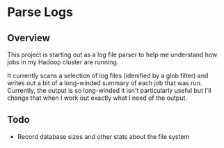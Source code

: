 Parse Logs
==========

Overview
--------
This project is starting out as a log file parser to help me understand how jobs in my Hadoop cluster are running.

It currently scans a selection of log files (idenified by a glob filter) and writes out a bit of a long-winded summary of each job that was run.  Currently, the output is so long-winded it isn't particularly useful but I'll change that when I work out exactly what I need of the output.


Todo
----
* Record database sizes and other stats about the file system
